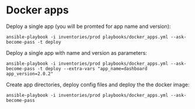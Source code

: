 # Docker apps

Deploy a single app (you will be promted for app name and version):
```
ansible-playbook -i inventories/prod playbooks/docker_apps.yml --ask-become-pass -t deploy
```

Deploy a single app with name and version as parameters:
```
ansible-playbook -i inventories/prod playbooks/docker_apps.yml --ask-become-pass -t deploy --extra-vars "app_name=dashboard app_version=2.0.2"
```

Create app directories, deploy config files and deploy the the docker image:
```
ansible-playbook -i inventories/prod playbooks/docker_apps.yml --ask-become-pass
```
